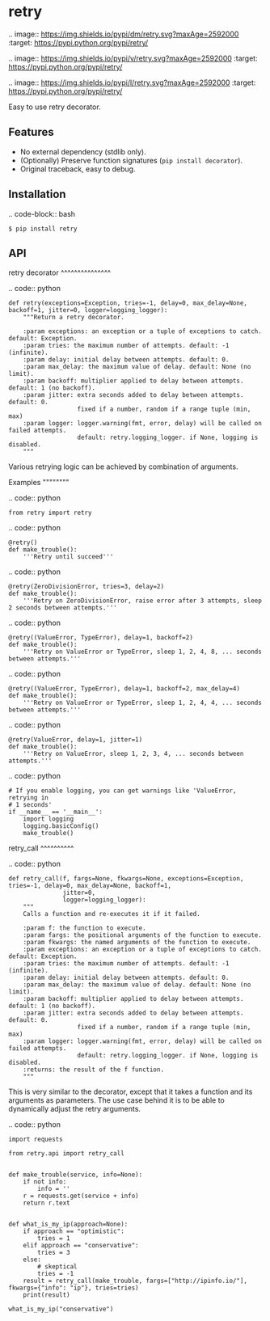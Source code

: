 retry
=====

.. image:: https://img.shields.io/pypi/dm/retry.svg?maxAge=2592000
        :target: https://pypi.python.org/pypi/retry/

.. image:: https://img.shields.io/pypi/v/retry.svg?maxAge=2592000
        :target: https://pypi.python.org/pypi/retry/

.. image:: https://img.shields.io/pypi/l/retry.svg?maxAge=2592000
        :target: https://pypi.python.org/pypi/retry/


Easy to use retry decorator.


Features
--------

- No external dependency (stdlib only).
- (Optionally) Preserve function signatures (`pip install decorator`).
- Original traceback, easy to debug.


Installation
------------

.. code-block:: bash

    $ pip install retry


API
---

retry decorator
^^^^^^^^^^^^^^^

.. code:: python

    def retry(exceptions=Exception, tries=-1, delay=0, max_delay=None, backoff=1, jitter=0, logger=logging_logger):
        """Return a retry decorator.

        :param exceptions: an exception or a tuple of exceptions to catch. default: Exception.
        :param tries: the maximum number of attempts. default: -1 (infinite).
        :param delay: initial delay between attempts. default: 0.
        :param max_delay: the maximum value of delay. default: None (no limit).
        :param backoff: multiplier applied to delay between attempts. default: 1 (no backoff).
        :param jitter: extra seconds added to delay between attempts. default: 0.
                       fixed if a number, random if a range tuple (min, max)
        :param logger: logger.warning(fmt, error, delay) will be called on failed attempts.
                       default: retry.logging_logger. if None, logging is disabled.
        """

Various retrying logic can be achieved by combination of arguments.


Examples
""""""""

.. code:: python

    from retry import retry

.. code:: python

    @retry()
    def make_trouble():
        '''Retry until succeed'''

.. code:: python

    @retry(ZeroDivisionError, tries=3, delay=2)
    def make_trouble():
        '''Retry on ZeroDivisionError, raise error after 3 attempts, sleep 2 seconds between attempts.'''

.. code:: python

    @retry((ValueError, TypeError), delay=1, backoff=2)
    def make_trouble():
        '''Retry on ValueError or TypeError, sleep 1, 2, 4, 8, ... seconds between attempts.'''

.. code:: python

    @retry((ValueError, TypeError), delay=1, backoff=2, max_delay=4)
    def make_trouble():
        '''Retry on ValueError or TypeError, sleep 1, 2, 4, 4, ... seconds between attempts.'''

.. code:: python

    @retry(ValueError, delay=1, jitter=1)
    def make_trouble():
        '''Retry on ValueError, sleep 1, 2, 3, 4, ... seconds between attempts.'''

.. code:: python

    # If you enable logging, you can get warnings like 'ValueError, retrying in
    # 1 seconds'
    if __name__ == '__main__':
        import logging
        logging.basicConfig()
        make_trouble()

retry_call
^^^^^^^^^^

.. code:: python

    def retry_call(f, fargs=None, fkwargs=None, exceptions=Exception, tries=-1, delay=0, max_delay=None, backoff=1,
                   jitter=0,
                   logger=logging_logger):
        """
        Calls a function and re-executes it if it failed.

        :param f: the function to execute.
        :param fargs: the positional arguments of the function to execute.
        :param fkwargs: the named arguments of the function to execute.
        :param exceptions: an exception or a tuple of exceptions to catch. default: Exception.
        :param tries: the maximum number of attempts. default: -1 (infinite).
        :param delay: initial delay between attempts. default: 0.
        :param max_delay: the maximum value of delay. default: None (no limit).
        :param backoff: multiplier applied to delay between attempts. default: 1 (no backoff).
        :param jitter: extra seconds added to delay between attempts. default: 0.
                       fixed if a number, random if a range tuple (min, max)
        :param logger: logger.warning(fmt, error, delay) will be called on failed attempts.
                       default: retry.logging_logger. if None, logging is disabled.
        :returns: the result of the f function.
        """

This is very similar to the decorator, except that it takes a function and its arguments as parameters. The use case behind it is to be able to dynamically adjust the retry arguments.

.. code:: python

    import requests

    from retry.api import retry_call


    def make_trouble(service, info=None):
        if not info:
            info = ''
        r = requests.get(service + info)
        return r.text


    def what_is_my_ip(approach=None):
        if approach == "optimistic":
            tries = 1
        elif approach == "conservative":
            tries = 3
        else:
            # skeptical
            tries = -1
        result = retry_call(make_trouble, fargs=["http://ipinfo.io/"], fkwargs={"info": "ip"}, tries=tries)
        print(result)

    what_is_my_ip("conservative")



